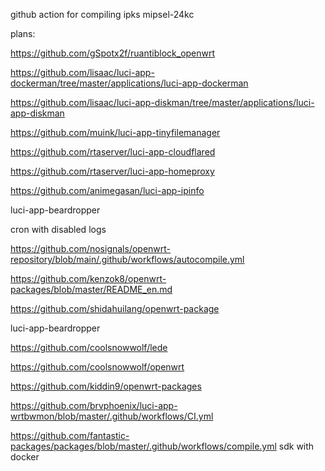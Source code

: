 github action for compiling ipks mipsel-24kc

plans:

https://github.com/gSpotx2f/ruantiblock_openwrt

https://github.com/lisaac/luci-app-dockerman/tree/master/applications/luci-app-dockerman

https://github.com/lisaac/luci-app-diskman/tree/master/applications/luci-app-diskman

https://github.com/muink/luci-app-tinyfilemanager

https://github.com/rtaserver/luci-app-cloudflared

https://github.com/rtaserver/luci-app-homeproxy

https://github.com/animegasan/luci-app-ipinfo

luci-app-beardropper

cron with disabled logs

https://github.com/nosignals/openwrt-repository/blob/main/.github/workflows/autocompile.yml

https://github.com/kenzok8/openwrt-packages/blob/master/README_en.md

https://github.com/shidahuilang/openwrt-package

luci-app-beardropper

https://github.com/coolsnowwolf/lede

https://github.com/coolsnowwolf/openwrt

https://github.com/kiddin9/openwrt-packages

https://github.com/brvphoenix/luci-app-wrtbwmon/blob/master/.github/workflows/CI.yml

https://github.com/fantastic-packages/packages/blob/master/.github/workflows/compile.yml  sdk with docker

